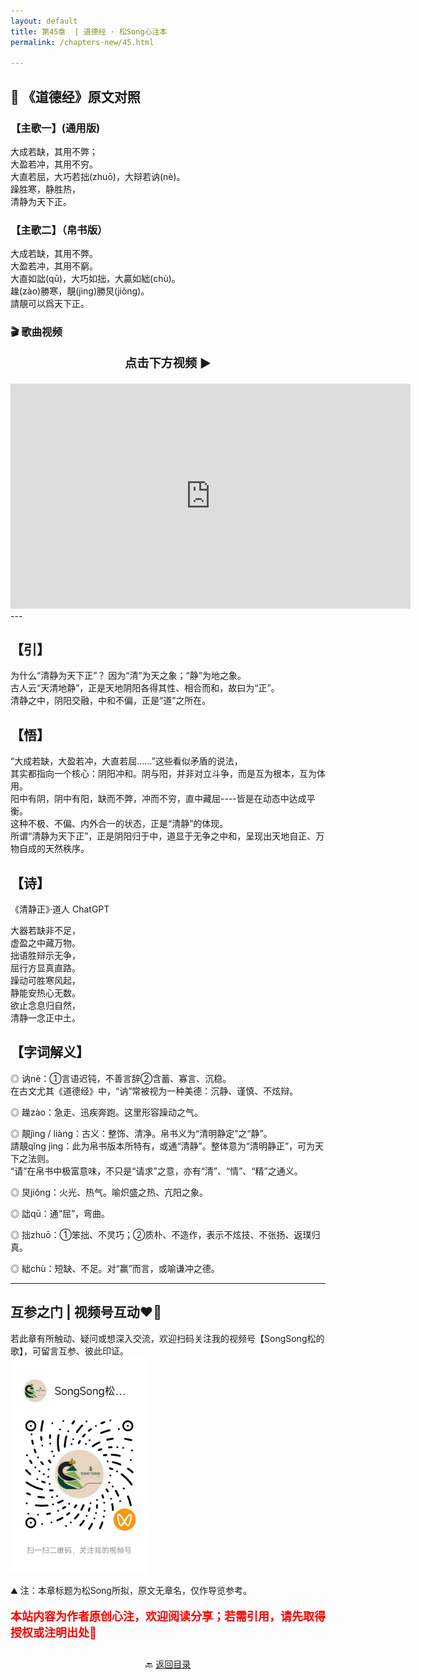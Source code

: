 ```yaml
---
layout: default
title: 第45章  | 道德经 · 松Song心注本
permalink: /chapters-new/45.html

---
```


## 📜 《道德经》原文对照
### 【主歌一】(通用版)
大成若缺，其用不弊；<br>
大盈若冲，其用不穷。<br>
大直若屈，大巧若拙(zhuō)，大辩若讷(nè)。<br>
躁胜寒，静胜热，<br>
清静为天下正。<br>

### 【主歌二】（帛书版）
大成若缺，其用不弊。<br>
大盈若冲，其用不窮。<br>
大直如詘(qū)，大巧如拙，大贏如絀(chù)。<br>
趮(zào)勝寒，靚(jìng)勝炅(jiǒng)。<br>
請靚可以爲天下正。<br>

### 🎬 歌曲视频
<p style="text-align:center; font-size:1.2rem; font-weight:bold;">
  点击下方视频 ▶️
</p>

<iframe
  src="https://streamable.com/e/3jt2b7"
  width="640"
  height="360"
  frameborder="0"
  allowfullscreen
  loading="lazy">
</iframe>
---

## 【引】
为什么“清静为天下正”？ 因为“清”为天之象；“静”为地之象。<br>
古人云“天清地静”，正是天地阴阳各得其性、相合而和，故曰为“正”。<br> 
清静之中，阴阳交融，中和不偏，正是“道”之所在。<br>

## 【悟】
“大成若缺，大盈若冲，大直若屈……”这些看似矛盾的说法，<br>
其实都指向一个核心：阴阳冲和。阴与阳，并非对立斗争，而是互为根本，互为体用。<br>
阳中有阴，阴中有阳，缺而不弊，冲而不穷，直中藏屈----皆是在动态中达成平衡。<br>
这种不极、不偏、内外合一的状态，正是“清静”的体现。<br>
所谓“清静为天下正”，正是阴阳归于中，道显于无争之中和，呈现出天地自正、万物自成的天然秩序。<br>

## 【诗】
《清静正》·道人 ChatGPT<br>

大器若缺非不足，<br>
虚盈之中藏万物。<br>
拙语胜辩示无争，<br>
屈行方显真直路。<br>
躁动可胜寒风起，<br>
静能安热心无数。<br>
欲止念息归自然，<br>
清静一念正中土。<br>

## 【字词解义】

◎ 讷nè：①言语迟钝，不善言辞②含蓄、寡言、沉稳。<br>
在古文尤其《道德经》中，“讷”常被视为一种美德：沉静、谨慎、不炫辩。<br>

◎ 趮zào：急走、迅疾奔跑。这里形容躁动之气。<br>

◎ 靚jìng / liàng：古义：整饰、清净。帛书义为“清明静定”之“静”。 <br>
請靚qǐng jìng：此为帛书版本所特有，或通“清静”。整体意为“清明静正”，可为天下之法则。<br>
“请”在帛书中极富意味，不只是“请求”之意，亦有“清”、“情”、“精”之通义。<br>

◎ 炅jiǒng：火光、热气。喻炽盛之热、亢阳之象。<br>

◎ 詘qū：通“屈”，弯曲。<br>

◎ 拙zhuō：①笨拙、不灵巧；②质朴、不造作，表示不炫技、不张扬、返璞归真。<br>

◎ 絀chù：短缺、不足。对“赢”而言，或喻谦冲之德。<br>

---
##  互参之门 | 视频号互动❤️🤝

若此章有所触动、疑问或想深入交流，欢迎扫码关注我的视频号【SongSong松的歌】，可留言互参、彼此印证。<br>
<img src="../img/qrcode_songsong.jpg" alt="扫码进入视频号" width="220">

⛰️ 注：本章标题为松Song所拟，原文无章名，仅作导览参考。<br>
<p style="color:red; font-size:18px; font-weight:bold;">
本站内容为作者原创心注，欢迎阅读分享；若需引用，请先取得授权或注明出处🙏
</p>

<p style="text-align:center; margin-top:2em;">
  🔙 <a href="{{ '/' | relative_url }}#catalog">返回目录</a>
</p>


